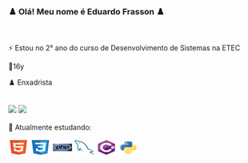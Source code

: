    ### ♟️ Olá! Meu nome é Eduardo Frasson ♟️ 
<br>

⚡ Estou no 2° ano do curso de Desenvolvimento de Sistemas na ETEC <br> 

🚀16y <br> 

♟️ Enxadrista
 <br> <br> 
 <div> 
  <img height="180em" src="https://github-readme-stats.vercel.app/api?username=edufrasson&show_icons=true&theme=dark&include_all_commits=true&count_private=true"/>
  <img height="180em" src="https://github-readme-stats.vercel.app/api/top-langs/?username=edufrasson&layout=compact&langs_count=16&theme=dark"/>
</div>
<br>
🌱 Atualmente estudando:
<br><br>
 <div style="display: inline_block">  
     <img align="center" alt="HTML" height="30" width="40" src="https://raw.githubusercontent.com/devicons/devicon/master/icons/html5/html5-original.svg">
     <img align="center" alt="CSS" height="30" width="40" src="https://raw.githubusercontent.com/devicons/devicon/master/icons/css3/css3-original.svg"> 
     <img align="center" alt="PHP" height="30" width="40" src="https://github.com/devicons/devicon/blob/master/icons/php/php-original.svg">
     <img align="center" alt="MySql" height="30" width="40" src="https://github.com/devicons/devicon/blob/master/icons/mysql/mysql-original.svg">
     <img align="center" alt="CSharp" height="30" width="40" src="https://github.com/devicons/devicon/blob/master/icons/csharp/csharp-original.svg">
     <img align="center" alt="Python" height="30" width="40" src="https://github.com/devicons/devicon/blob/master/icons/python/python-original.svg">
</div>
